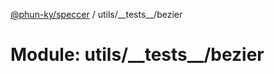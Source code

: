 [@phun-ky/speccer](../README.md) / utils/\_\_tests\_\_/bezier

# Module: utils/\_\_tests\_\_/bezier
